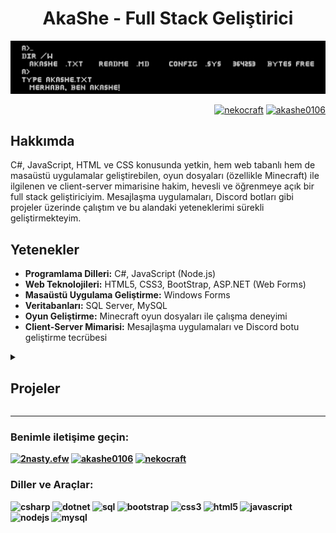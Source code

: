 <h1 align="center">AkaShe - Full Stack Geliştirici</h1>

<p align="center"> 
<a href="https://www.nekocraft.online" target="blank"><img src=".github/assets/model.png" alt="NekoCraft"/></a>
</p>

<p align="right">
<a href="https://discord.com/invite/nekocraft" target="blank"><img src="https://img.shields.io/discord/937066542112309288" alt="nekocraft"/></a>
<a href="https://github.com/Akashe0106"><img src="https://komarev.com/ghpvc/?username=akashe0106&label=Profile%20views&color=0e75b6&style=flat" alt="akashe0106"/></a>
</p>

<h2>Hakkımda</h2>
<p>C#, JavaScript, HTML ve CSS konusunda yetkin, hem web tabanlı hem de masaüstü uygulamalar geliştirebilen, oyun dosyaları (özellikle Minecraft) ile ilgilenen ve client-server mimarisine hakim, hevesli ve öğrenmeye açık bir full stack geliştiriciyim. Mesajlaşma uygulamaları, Discord botları gibi projeler üzerinde çalıştım ve bu alandaki yeteneklerimi sürekli geliştirmekteyim.</p>

<h2>Yetenekler</h2>
<ul>
<li><strong>Programlama Dilleri:</strong> C#, JavaScript (Node.js)</li>
<li><strong>Web Teknolojileri:</strong> HTML5, CSS3, BootStrap, ASP.NET (Web Forms)</li>
<li><strong>Masaüstü Uygulama Geliştirme:</strong> Windows Forms</li>
<li><strong>Veritabanları:</strong> SQL Server, MySQL</li>
<li><strong>Oyun Geliştirme:</strong> Minecraft oyun dosyaları ile çalışma deneyimi</li>
<li><strong>Client-Server Mimarisi:</strong> Mesajlaşma uygulamaları ve Discord botu geliştirme tecrübesi</li>
</ul>


<details>
<summary><h2>Projeler</h2></summary>
<ul><li><strong>CleanAuthKit;</strong> <em>kullanıcıların giriş yapabilmesi, kayıt olabilmesi ve şifrelerini sıfırlayabilmesi için modern ve şık bir tasarım sunar. Bu proje, kullanıcı dostu bir arayüz sağlar ve responsive (mobil uyumlu) tasarım ile her cihazda mükemmel görünür. <a href="https://github.com/Akashe0106/CleanAuthKit">GitHub Linki</a></em></li></ul>
<ul><li><strong>BetterConsolePlugin;</strong> <em>.NET projelerinizde konsol uygulamalarını daha etkileşimli ve kullanıcı dostu hale getirmenize yardımcı olan açık kaynaklı DLL. <a href="https://github.com/Akashe0106/BetterConsolePlugin">GitHub Linki</a></em></li></ul>
<ul><li><strong>BatchDex; Windows için geliştirilmiş, sözdizimi vurgulama özelliğine sahip basit ve kullanıcı dostu bir Batch script düzenleyicisidir (`.bat`, `.cmd`). Batch dosyaları oluşturmayı ve düzenlemeyi kolaylaştırmak için tasarlanmıştır. <a href="https://github.com/Akashe0106/BatchDex">GitHub Linki</a></em></li></ul>
</details>

---

<h3 align="left">Benimle iletişime geçin:</h3>
<p align="left">
<a href="https://www.instagram.com/2nasty.efw" target="blank"><img src="https://img.shields.io/badge/Instagram-%23E4405F.svg?style=for-the-badge&logo=Instagram&logoColor=white" alt="2nasty.efw"/></a>
<a href="https://www.youtube.com/@akashe0106" target="blank"><img src="https://img.shields.io/badge/YouTube-%23FF0000.svg?style=for-the-badge&logo=YouTube&logoColor=white" alt="akashe0106"/></a>
<a href="https://discord.com/invite/nekocraft" target="blank"><img src="https://img.shields.io/badge/Discord-%235865F2.svg?style=for-the-badge&logo=discord&logoColor=white" alt="nekocraft"/></a>
</p>

<h3 align="left">Diller ve Araçlar:</h3>
<p align="left">
<img src="https://img.shields.io/badge/c%23-%23239120.svg?style=for-the-badge&logo=csharp&logoColor=white" alt="csharp"/>
<img src="https://img.shields.io/badge/.NET-5C2D91?style=for-the-badge&logo=.net&logoColor=white" alt="dotnet"/>
<img src="https://img.shields.io/badge/Microsoft%20SQL%20Server-CC2927?style=for-the-badge&logo=microsoft%20sql%20server&logoColor=white" alt="sql"/>
<img src="https://img.shields.io/badge/bootstrap-%238511FA.svg?style=for-the-badge&logo=bootstrap&logoColor=white" alt="bootstrap"/>
<img src="https://img.shields.io/badge/css3-%231572B6.svg?style=for-the-badge&logo=css3&logoColor=white" alt="css3"/>
<img src="https://img.shields.io/badge/html5-%23E34F26.svg?style=for-the-badge&logo=html5&logoColor=white" alt="html5"/>
<img src="https://img.shields.io/badge/javascript-%23323330.svg?style=for-the-badge&logo=javascript&logoColor=%23F7DF1E" alt="javascript"/>
<img src="https://img.shields.io/badge/node.js-6DA55F?style=for-the-badge&logo=node.js&logoColor=white" alt="nodejs"/>
<img src="https://img.shields.io/badge/mysql-4479A1.svg?style=for-the-badge&logo=mysql&logoColor=white" alt="mysql"/>
</p>
